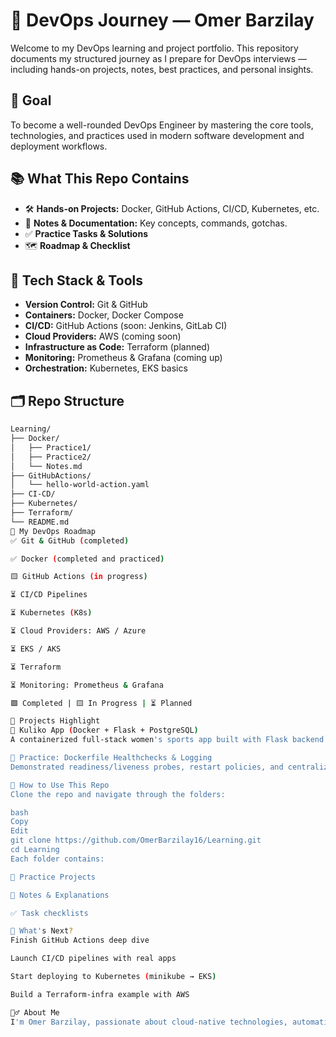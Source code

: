# 🚀 DevOps Journey — Omer Barzilay

Welcome to my DevOps learning and project portfolio. This repository documents my structured journey as I prepare for DevOps interviews — including hands-on projects, notes, best practices, and personal insights.

## 🎯 Goal

To become a well-rounded DevOps Engineer by mastering the core tools, technologies, and practices used in modern software development and deployment workflows.

## 📚 What This Repo Contains

- 🛠️ **Hands-on Projects:** Docker, GitHub Actions, CI/CD, Kubernetes, etc.
- 🧠 **Notes & Documentation:** Key concepts, commands, gotchas.
- ✅ **Practice Tasks & Solutions**
- 🗺️ **Roadmap & Checklist**

## 🧱 Tech Stack & Tools

- **Version Control:** Git & GitHub
- **Containers:** Docker, Docker Compose
- **CI/CD:** GitHub Actions (soon: Jenkins, GitLab CI)
- **Cloud Providers:** AWS (coming soon)
- **Infrastructure as Code:** Terraform (planned)
- **Monitoring:** Prometheus & Grafana (coming up)
- **Orchestration:** Kubernetes, EKS basics

## 🗂️ Repo Structure

```bash
Learning/
├── Docker/
│   ├── Practice1/
│   ├── Practice2/
│   └── Notes.md
├── GitHubActions/
│   └── hello-world-action.yaml
├── CI-CD/
├── Kubernetes/
├── Terraform/
└── README.md
🧭 My DevOps Roadmap
✅ Git & GitHub (completed)

✅ Docker (completed and practiced)

🟨 GitHub Actions (in progress)

⏳ CI/CD Pipelines

⏳ Kubernetes (K8s)

⏳ Cloud Providers: AWS / Azure

⏳ EKS / AKS

⏳ Terraform

⏳ Monitoring: Prometheus & Grafana

🟩 Completed | 🟨 In Progress | ⏳ Planned

📁 Projects Highlight
🔸 Kuliko App (Docker + Flask + PostgreSQL)
A containerized full-stack women's sports app built with Flask backend and PostgreSQL, using Docker Compose. Features include user registration and healthchecks.

🔸 Practice: Dockerfile Healthchecks & Logging
Demonstrated readiness/liveness probes, restart policies, and centralized logging using stdout/stderr best practices.

🚀 How to Use This Repo
Clone the repo and navigate through the folders:

bash
Copy
Edit
git clone https://github.com/OmerBarzilay16/Learning.git
cd Learning
Each folder contains:

🧪 Practice Projects

📖 Notes & Explanations

✅ Task checklists

🔮 What's Next?
Finish GitHub Actions deep dive

Launch CI/CD pipelines with real apps

Start deploying to Kubernetes (minikube → EKS)

Build a Terraform-infra example with AWS

🙋‍♂️ About Me
I'm Omer Barzilay, passionate about cloud-native technologies, automation, and building efficient DevOps pipelines.
